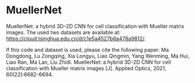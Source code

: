 # MuellerNet
MuellerNet: a hybrid 3D–2D CNN for cell classification with Mueller matrix images. The used two datasets are available at: https://cloud.tsinghua.edu.cn/d/c1e5a4527b6a478a9812/. 

If this code and dataset is used, please cite the following paper:
Ma Dongdong, Lu Zongqing, Xia Longyu, Liao Qingmin, Yang Wenming, Ma Hui, Liao Ran, Ma Lan, Liu Zhidi. MuellerNet: a hybrid 3D-2D CNN for cell classification with Mueller matrix images [J]. Applied Optics, 2021, 60(22):6682-6694.
